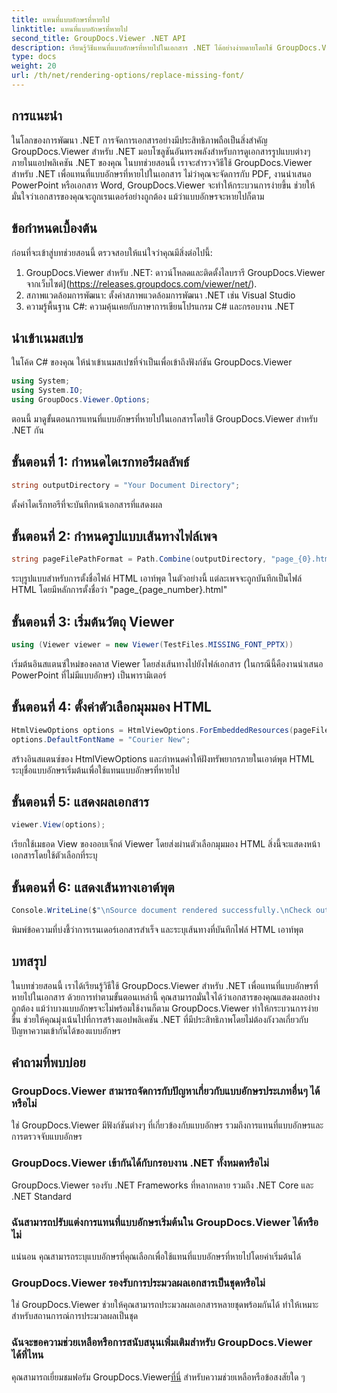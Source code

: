 ```yaml
---
title: แทนที่แบบอักษรที่หายไป
linktitle: แทนที่แบบอักษรที่หายไป
second_title: GroupDocs.Viewer .NET API
description: เรียนรู้วิธีแทนที่แบบอักษรที่หายไปในเอกสาร .NET ได้อย่างง่ายดายโดยใช้ GroupDocs.Viewer รับประกันการเรนเดอร์ที่แม่นยำด้วยขั้นตอนง่ายๆ
type: docs
weight: 20
url: /th/net/rendering-options/replace-missing-font/
---
```

## การแนะนำ
ในโลกของการพัฒนา .NET การจัดการเอกสารอย่างมีประสิทธิภาพถือเป็นสิ่งสำคัญ GroupDocs.Viewer สำหรับ .NET มอบโซลูชันอันทรงพลังสำหรับการดูเอกสารรูปแบบต่างๆ ภายในแอปพลิเคชัน .NET ของคุณ ในบทช่วยสอนนี้ เราจะสำรวจวิธีใช้ GroupDocs.Viewer สำหรับ .NET เพื่อแทนที่แบบอักษรที่หายไปในเอกสาร ไม่ว่าคุณจะจัดการกับ PDF, งานนำเสนอ PowerPoint หรือเอกสาร Word, GroupDocs.Viewer จะทำให้กระบวนการง่ายขึ้น ช่วยให้มั่นใจว่าเอกสารของคุณจะถูกเรนเดอร์อย่างถูกต้อง แม้ว่าแบบอักษรจะหายไปก็ตาม
## ข้อกำหนดเบื้องต้น
ก่อนที่จะเข้าสู่บทช่วยสอนนี้ ตรวจสอบให้แน่ใจว่าคุณมีสิ่งต่อไปนี้:
1. GroupDocs.Viewer สำหรับ .NET: ดาวน์โหลดและติดตั้งไลบรารี GroupDocs.Viewer จากเว็บไซต์](https://releases.groupdocs.com/viewer/net/).
2. สภาพแวดล้อมการพัฒนา: ตั้งค่าสภาพแวดล้อมการพัฒนา .NET เช่น Visual Studio
3. ความรู้พื้นฐาน C#: ความคุ้นเคยกับภาษาการเขียนโปรแกรม C# และกรอบงาน .NET

## นำเข้าเนมสเปซ
ในโค้ด C# ของคุณ ให้นำเข้าเนมสเปซที่จำเป็นเพื่อเข้าถึงฟังก์ชัน GroupDocs.Viewer

```csharp
using System;
using System.IO;
using GroupDocs.Viewer.Options;
```

ตอนนี้ มาดูขั้นตอนการแทนที่แบบอักษรที่หายไปในเอกสารโดยใช้ GroupDocs.Viewer สำหรับ .NET กัน
## ขั้นตอนที่ 1: กำหนดไดเรกทอรีผลลัพธ์
```csharp
string outputDirectory = "Your Document Directory";
```
ตั้งค่าไดเร็กทอรีที่จะบันทึกหน้าเอกสารที่แสดงผล
## ขั้นตอนที่ 2: กำหนดรูปแบบเส้นทางไฟล์เพจ
```csharp
string pageFilePathFormat = Path.Combine(outputDirectory, "page_{0}.html");
```
ระบุรูปแบบสำหรับการตั้งชื่อไฟล์ HTML เอาท์พุต ในตัวอย่างนี้ แต่ละเพจจะถูกบันทึกเป็นไฟล์ HTML โดยมีหลักการตั้งชื่อว่า "page_{page_number}.html"
## ขั้นตอนที่ 3: เริ่มต้นวัตถุ Viewer
```csharp
using (Viewer viewer = new Viewer(TestFiles.MISSING_FONT_PPTX))
```
เริ่มต้นอินสแตนซ์ใหม่ของคลาส Viewer โดยส่งเส้นทางไปยังไฟล์เอกสาร (ในกรณีนี้คืองานนำเสนอ PowerPoint ที่ไม่มีแบบอักษร) เป็นพารามิเตอร์
## ขั้นตอนที่ 4: ตั้งค่าตัวเลือกมุมมอง HTML
```csharp
HtmlViewOptions options = HtmlViewOptions.ForEmbeddedResources(pageFilePathFormat);
options.DefaultFontName = "Courier New";
```
สร้างอินสแตนซ์ของ HtmlViewOptions และกำหนดค่าให้ฝังทรัพยากรภายในเอาต์พุต HTML ระบุชื่อแบบอักษรเริ่มต้นเพื่อใช้แทนแบบอักษรที่หายไป
## ขั้นตอนที่ 5: แสดงผลเอกสาร
```csharp
viewer.View(options);
```
เรียกใช้เมธอด View ของออบเจ็กต์ Viewer โดยส่งผ่านตัวเลือกมุมมอง HTML สิ่งนี้จะแสดงหน้าเอกสารโดยใช้ตัวเลือกที่ระบุ
## ขั้นตอนที่ 6: แสดงเส้นทางเอาต์พุต
```csharp
Console.WriteLine($"\nSource document rendered successfully.\nCheck output in {outputDirectory}.");
```
พิมพ์ข้อความที่บ่งชี้ว่าการเรนเดอร์เอกสารสำเร็จ และระบุเส้นทางที่บันทึกไฟล์ HTML เอาท์พุต

## บทสรุป
ในบทช่วยสอนนี้ เราได้เรียนรู้วิธีใช้ GroupDocs.Viewer สำหรับ .NET เพื่อแทนที่แบบอักษรที่หายไปในเอกสาร ด้วยการทำตามขั้นตอนเหล่านี้ คุณสามารถมั่นใจได้ว่าเอกสารของคุณแสดงผลอย่างถูกต้อง แม้ว่าบางแบบอักษรจะไม่พร้อมใช้งานก็ตาม GroupDocs.Viewer ทำให้กระบวนการง่ายขึ้น ช่วยให้คุณมุ่งเน้นไปที่การสร้างแอปพลิเคชัน .NET ที่มีประสิทธิภาพโดยไม่ต้องกังวลเกี่ยวกับปัญหาความเข้ากันได้ของแบบอักษร
## คำถามที่พบบ่อย
### GroupDocs.Viewer สามารถจัดการกับปัญหาเกี่ยวกับแบบอักษรประเภทอื่นๆ ได้หรือไม่
ใช่ GroupDocs.Viewer มีฟังก์ชันต่างๆ ที่เกี่ยวข้องกับแบบอักษร รวมถึงการแทนที่แบบอักษรและการตรวจจับแบบอักษร
### GroupDocs.Viewer เข้ากันได้กับกรอบงาน .NET ทั้งหมดหรือไม่
GroupDocs.Viewer รองรับ .NET Frameworks ที่หลากหลาย รวมถึง .NET Core และ .NET Standard
### ฉันสามารถปรับแต่งการแทนที่แบบอักษรเริ่มต้นใน GroupDocs.Viewer ได้หรือไม่
แน่นอน คุณสามารถระบุแบบอักษรที่คุณเลือกเพื่อใช้แทนที่แบบอักษรที่หายไปโดยค่าเริ่มต้นได้
### GroupDocs.Viewer รองรับการประมวลผลเอกสารเป็นชุดหรือไม่
ใช่ GroupDocs.Viewer ช่วยให้คุณสามารถประมวลผลเอกสารหลายชุดพร้อมกันได้ ทำให้เหมาะสำหรับสถานการณ์การประมวลผลเป็นชุด
### ฉันจะขอความช่วยเหลือหรือการสนับสนุนเพิ่มเติมสำหรับ GroupDocs.Viewer ได้ที่ไหน
 คุณสามารถเยี่ยมชมฟอรัม GroupDocs.Viewer[ที่นี่](https://forum.groupdocs.com/c/viewer/9) สำหรับความช่วยเหลือหรือข้อสงสัยใด ๆ